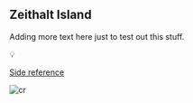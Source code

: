 ## Zeithalt Island

Adding more text here just to test out this stuff.

💡

[Side reference](/refs/side_file.md)

![cr](https://github.com/AlexeyGorovoy/zeithalt/assets/4704631/22b970fc-47be-4a8b-bb36-d64a537c4cf9)
<!--stackedit_data:
eyJoaXN0b3J5IjpbLTEzNDM3MzE4ODVdfQ==
-->